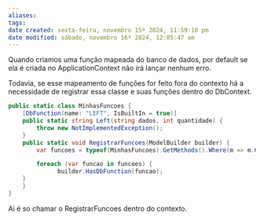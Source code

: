 ```yaml
---
aliases: 
tags: 
date created: sexta-feira, novembro 15º 2024, 11:59:10 pm
date modified: sábado, novembro 16º 2024, 12:05:47 am
---
```

Quando criamos uma função mapeada do banco de dados, por default se ela é criada no ApplicationContext não irá lançar nenhum erro.

Todavia, se esse mapeamento de funções for feito fora do contexto há a necessidade de registrar essa classe e suas funções dentro do DbContext.

```cs
public static class MinhasFuncoes {
	[DbFunction(name: "LEFT", IsBuiltIn = true)]
	public static string Left(string dados, int quantidade) {
		throw new NotImplementedException();
	}
	public static void RegistrarFuncoes(ModelBuilder builder) {
		var funcoes = typeof(MinhasFuncoes).GetMethods().Where(m => m.GetCustomAttribute<DbFunctionAttribute>() != null);

		foreach (var funcao in funcoes) {
		      builder.HasDbFunction(funcao);
    }
	}
}
```

Ai é so chamar o RegistrarFuncoes dentro do contexto.